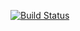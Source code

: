 [![Build Status](https://travis-ci.org/skrizvi/travislab.svg?branch=master)](https://travis-ci.org/skrizvi/travislab)
